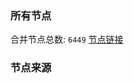 ### 所有节点
合并节点总数: `6449`
[节点链接](https://github.com/rzhy1/33/raw/master/sub/sub_merge_base64.txt)

### 节点来源
